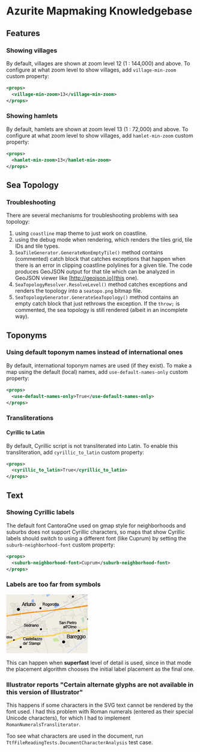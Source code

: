 # Azurite Mapmaking Knowledgebase

## Features
### Showing villages
By default, villages are shown at zoom level 12 (1 : 144,000) and above. To configure at what zoom level to show villages, add `village-min-zoom` custom property:
```xml 
<props>
  <village-min-zoom>13</village-min-zoom>
</props>
```
### Showing hamlets
By default, hamlets are shown at zoom level 13 (1 : 72,000) and above. To configure at what zoom level to show villages, add `hamlet-min-zoom` custom property:
```xml 
<props>
  <hamlet-min-zoom>13</hamlet-min-zoom>
</props>
```
## Sea Topology
### Troubleshooting
There are several mechanisms for troubleshooting problems with sea topology:
1. using `coastline` map theme to just work on coastline.
1. using the debug mode when rendering, which renders the tiles grid, tile IDs and tile types.
1. `SeaTileGenerator.GenerateNonEmptyTile()` method contains (commented) catch block that catches exceptions that happen when there is an error in clipping coastline polylines for a given tile. The code produces GeoJSON output for that tile which can be analyzed in GeoJSON viewer like [http://geojson.io](this one).
1. `SeaTopologyResolver.ResolveLevel()` method catches exceptions and renders the topology into a `seatopo.png` bitmap file.
1. `SeaTopologyGenerator.GenerateSeaTopology()` method contains an empty catch block that just rethrows the exception. If the `throw;` is commented, the sea topology is still rendered (albeit in an incomplete way). 

## Toponyms
### Using default toponym names instead of international ones
By default, international toponym names are used (if they exist). To make a map using the default (local) names, add `use-default-names-only` custom property:
```xml 
<props>
  <use-default-names-only>True</use-default-names-only>
</props>
```

### Transliterations
#### Cyrillic to Latin
By default, Cyrillic script is not transliterated into Latin. To enable this transliteration, add `cyrillic_to_latin` custom property:
```xml 
<props>
  <cyrillic_to_latin>True</cyrillic_to_latin>
</props>
```

## Text

### Showing Cyrillic labels
The default font CantoraOne used on gmap style for neighborhoods and suburbs does not support Cyrillic characters, so maps that show Cyrillic labels should switch to using a different font (like Cuprum) by setting the `suburb-neighborhood-font` custom property:
```xml 
<props>
  <suburb-neighborhood-font>Cuprum</suburb-neighborhood-font>
</props>
```


### Labels are too far from symbols
![](/azurite/img/labels-too-far-from-symbols.png?raw=true)

This can happen when **superfast** level of detail is used, since in that mode the placement algorithm chooses 
the initial label placement as the final one.

### Illustrator reports "Certain alternate glyphs are not available in this version of Illustrator"
This happens if some characters in the SVG text cannot be rendered by the font used. I had this problem with Roman numerals (entered as their special Unicode characters), for which I had to implement `RomanNumeralsTransliterator`.

Too see what characters are used in the document, run `TtfFileReadingTests.DocumentCharacterAnalysis` test case.
